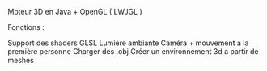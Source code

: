 Moteur 3D en Java + OpenGL ( LWJGL )

Fonctions :

Support des shaders GLSL
Lumière ambiante
Caméra + mouvement a la première personne
Charger des .obj
Créer un environnement 3d a partir de meshes
